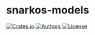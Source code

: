 # snarkos-models

[![Crates.io](https://img.shields.io/crates/v/snarkos-models.svg?color=neon)](https://crates.io/crates/snarkos-models)
[![Authors](https://img.shields.io/badge/authors-Aleo-orange.svg)](../AUTHORS)
[![License](https://img.shields.io/badge/License-GPLv3-blue.svg)](./LICENSE.md)
